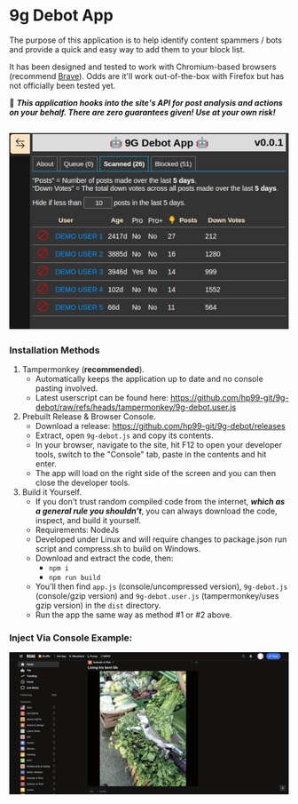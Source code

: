 # 9g Debot App

The purpose of this application is to help identify content spammers / bots and provide a quick and easy way to add them to your block list.

It has been designed and tested to work with Chromium-based browsers (recommend [Brave](https://brave.com)). Odds are it'll work out-of-the-box with Firefox but has not officially been tested yet.

🛑 ***This application hooks into the site's API for post analysis and actions on your behalf. There are zero guarantees given! Use at your own risk!***

![Scanned Tab](assets/scanned-example.png)
-----
### Installation Methods
1. Tampermonkey (**recommended**).
   - Automatically keeps the application up to date and no console pasting involved.
   - Latest userscript can be found here: https://github.com/hp99-git/9g-debot/raw/refs/heads/tampermonkey/9g-debot.user.js
1. Prebuilt Release & Browser Console.
   - Download a release: https://github.com/hp99-git/9g-debot/releases
   - Extract, open `9g-debot.js` and copy its contents.
   - In your browser, navigate to the site, hit F12 to open your developer tools, switch to the "Console" tab, paste in the contents and hit enter.
   - The app will load on the right side of the screen and you can then close the developer tools.
1. Build it Yourself.
   - If you don't trust random compiled code from the internet, ***which as a general rule you shouldn't***, you can always download the code, inspect, and build it yourself.
   - Requirements: NodeJs
   - Developed under Linux and will require changes to package.json run script and compress.sh to build on Windows.
   - Download and extract the code, then:
     - `npm i`
     - `npm run build`
   - You'll then find `app.js` (console/uncompressed version), `9g-debot.js` (console/gzip version) and `9g-debot.user.js` (tampermonkey/uses gzip version) in the `dist` directory.
   - Run the app the same way as method #1 or #2 above.

### Inject Via Console Example:
![Console Loading](assets/console-example.gif)
